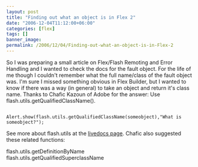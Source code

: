 ```yaml
---
layout: post
title: "Finding out what an object is in Flex 2"
date: "2006-12-04T11:12:00+06:00"
categories: [flex]
tags: []
banner_image: 
permalink: /2006/12/04/Finding-out-what-an-object-is-in-Flex-2
---
```


So I was preparing a small article on Flex/Flash Remoting and Error Handling and I wanted to check the docs for the fault object. For the life of me though I couldn't remember what the full name/class of the fault object was. I'm sure I missed something obvious in Flex Builder, but I wanted to know if there was a way (in general) to take an object and return it's class name. Thanks to Chafic Kazoun of Adobe for the answer: Use flash.utils.getQualifiedClassName().

<code>
Alert.show(flash.utils.getQualifiedClassName(someobject),"What is someobject?");
</code>

See more about flash.utils at the <a href="http://livedocs.macromedia.com/flex/2/langref/flash/utils/package-detail.html">livedocs page</a>. Chafic also suggested these related functions: 

flash.utils.getDefinitionByName<br>
flash.utils.getQualifiedSuperclassName<br>
